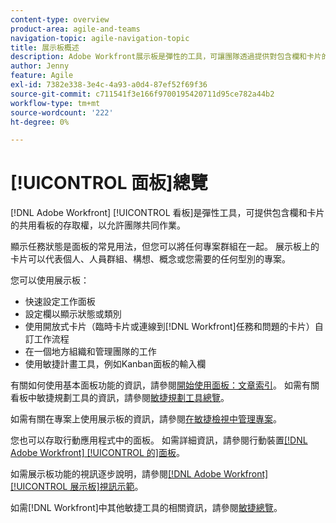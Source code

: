 ```yaml
---
content-type: overview
product-area: agile-and-teams
navigation-topic: agile-navigation-topic
title: 展示板概述
description: Adobe Workfront展示板是彈性的工具，可讓團隊透過提供對包含欄和卡片的共用展示板的存取權進行共同作業。
author: Jenny
feature: Agile
exl-id: 7382e338-3e4c-4a93-a0d4-87ef52f69f36
source-git-commit: c711541f3e166f9700195420711d95ce782a44b2
workflow-type: tm+mt
source-wordcount: '222'
ht-degree: 0%

---
```


# [!UICONTROL 面板]總覽

[!DNL Adobe Workfront] [!UICONTROL 看板]是彈性工具，可提供包含欄和卡片的共用看板的存取權，以允許團隊共同作業。

顯示任務狀態是面板的常見用法，但您可以將任何專案群組在一起。 展示板上的卡片可以代表個人、人員群組、構想、概念或您需要的任何型別的專案。

您可以使用展示板：

* 快速設定工作面板
* 設定欄以顯示狀態或類別
* 使用開放式卡片（臨時卡片或連線到[!DNL Workfront]任務和問題的卡片）自訂工作流程
* 在一個地方組織和管理團隊的工作
* 使用敏捷計畫工具，例如Kanban面板的輸入欄

有關如何使用基本面板功能的資訊，請參閱[開始使用面板：文章索引](../agile/get-started-with-boards/get-started-with-boards.md)。 如需有關看板中敏捷規劃工具的資訊，請參閱[敏捷規劃工具總覽](/help/quicksilver/agile/use-boards-agile-planning-tools/agile-planning-tools-overview.md)。

如需有關在專案上使用展示板的資訊，請參閱[在敏捷檢視中管理專案](/help/quicksilver/manage-work/projects/manage-projects/manage-projects-in-agile-view.md)。

您也可以存取行動應用程式中的面板。 如需詳細資訊，請參閱行動裝置[[!DNL Adobe Workfront] [!UICONTROL 的]面板](/help/quicksilver/workfront-basics/mobile-apps/using-the-workfront-mobile-app/mobile-boards.md)。

如需展示板功能的視訊逐步說明，請參閱[[!DNL Adobe Workfront] [!UICONTROL 展示板]視訊示範](/help/quicksilver/agile/get-started-with-boards/boards-video-demonstrations.md)。

如需[!DNL Workfront]中其他敏捷工具的相關資訊，請參閱[敏捷總覽](../agile/agile-overview.md)。
